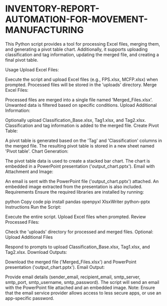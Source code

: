 # INVENTORY-REPORT-AUTOMATION-FOR-MOVEMENT-MANUFACTURING

This Python script provides a tool for processing Excel files, merging them, and generating a pivot table chart. Additionally, it supports uploading classification and tag information, updating the merged file, and creating a final pivot table.

Usage
Upload Excel Files:

Execute the script and upload Excel files (e.g., FPS.xlsx, MCFP.xlsx) when prompted.
Processed files will be stored in the 'uploads' directory.
Merge Excel Files:

Processed files are merged into a single file named 'Merged_Files.xlsx'.
Unwanted data is filtered based on specific conditions.
Upload Additional Information:

Optionally upload Classification_Base.xlsx, Tag1.xlsx, and Tag2.xlsx.
Classification and tag information is added to the merged file.
Create Pivot Table:

A pivot table is generated based on the 'Tag' and 'Classification' columns in the merged file.
The resulting pivot table is stored in a new sheet named 'Pivot table'.
Chart Generation:

The pivot table data is used to create a stacked bar chart.
The chart is embedded in a PowerPoint presentation ('output_chart.pptx').
Email with Attachment and Image:

An email is sent with the PowerPoint file ('output_chart.pptx') attached.
An embedded image extracted from the presentation is also included.
Requirements
Ensure the required libraries are installed by running:

python
Copy code
pip install pandas openpyxl XlsxWriter python-pptx
Instructions
Run the Script:

Execute the entire script.
Upload Excel files when prompted.
Review Processed Files:

Check the 'uploads' directory for processed and merged files.
Optional: Upload Additional Files

Respond to prompts to upload Classification_Base.xlsx, Tag1.xlsx, and Tag2.xlsx.
Download Outputs:

Download the merged file ('Merged_Files.xlsx') and PowerPoint presentation ('output_chart.pptx').
Email Output:

Provide email details (sender_email, recipient_email, smtp_server, smtp_port, smtp_username, smtp_password).
The script will send an email with the PowerPoint file attached and an embedded image.
Note: Ensure that the email service provider allows access to less secure apps, or use an app-specific password.
